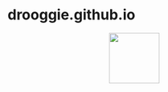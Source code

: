 # drooggie.github.io
<div id='header' align='center'>
  <img src='https://i.gifer.com/6vIk.gif' width="100"/>
</div>
